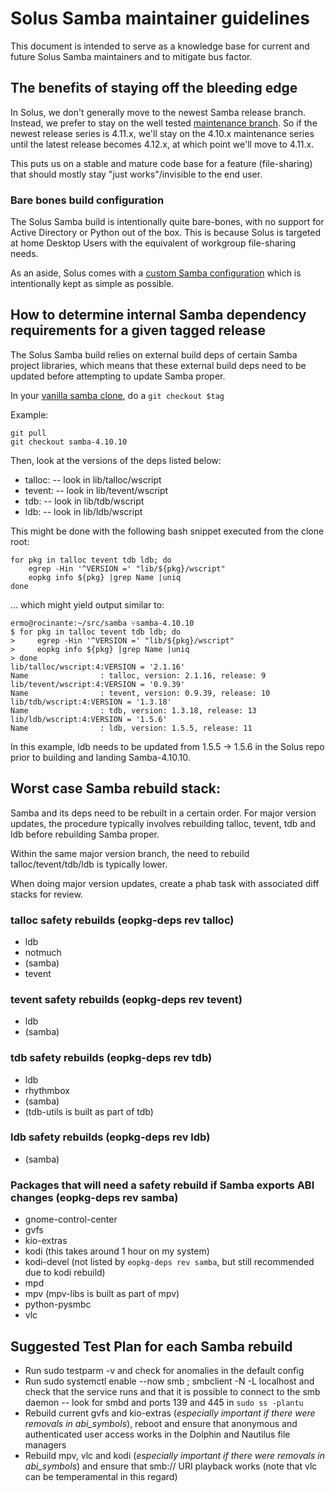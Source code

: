 # Solus Samba maintainer guidelines

This document is intended to serve as a knowledge base for current and future Solus Samba maintainers and to mitigate bus factor.

## The benefits of staying off the bleeding edge

In Solus, we don't generally move to the newest Samba release branch.  Instead, we prefer to stay on the well tested [maintenance branch](https://wiki.samba.org/index.php/Samba_Release_Planning#Samba_Release_Planning_and_Supported_Release_Lifetime).  So if the newest release series is 4.11.x, we'll stay on the 4.10.x maintenance series until the latest release becomes 4.12.x, at which point we'll move to 4.11.x.

This puts us on a stable and mature code base for a feature (file-sharing) that should mostly stay "just works"/invisible to the end user.

### Bare bones build configuration

The Solus Samba build is intentionally quite bare-bones, with no support for Active Directory or Python out of the box.  This is because Solus is targeted at home Desktop Users with the equivalent of workgroup file-sharing needs.

As an aside, Solus comes with a [custom Samba configuration](https://getsol.us/articles/software/samba/en/) which is intentionally kept as simple as possible.

## How to determine internal Samba dependency requirements for a given tagged release

The Solus Samba build relies on external build deps of certain Samba project libraries, which
means that these external build deps need to be updated before attempting to update Samba proper.

In your [vanilla samba clone](https://gitlab.com/samba-team/samba), do a `git checkout $tag`

Example:

```
git pull
git checkout samba-4.10.10
```

Then, look at the versions of the deps listed below:

- talloc:
-- look in lib/talloc/wscript
- tevent:
-- look in lib/tevent/wscript
- tdb:
-- look in lib/tdb/wscript
- ldb:
-- look in lib/ldb/wscript

This might be done with the following bash snippet executed from the clone root:

```
for pkg in talloc tevent tdb ldb; do
    egrep -Hin '^VERSION =' "lib/${pkg}/wscript"
    eopkg info ${pkg} |grep Name |uniq
done
```

... which might yield output similar to:

```
ermo@rocinante:~/src/samba ⑂samba-4.10.10
$ for pkg in talloc tevent tdb ldb; do
>     egrep -Hin '^VERSION =' "lib/${pkg}/wscript"
>     eopkg info ${pkg} |grep Name |uniq
> done
lib/talloc/wscript:4:VERSION = '2.1.16'
Name                : talloc, version: 2.1.16, release: 9
lib/tevent/wscript:4:VERSION = '0.9.39'
Name                : tevent, version: 0.9.39, release: 10
lib/tdb/wscript:4:VERSION = '1.3.18'
Name                : tdb, version: 1.3.18, release: 13
lib/ldb/wscript:4:VERSION = '1.5.6'
Name                : ldb, version: 1.5.5, release: 11

```

In this example, ldb needs to be updated from 1.5.5 -> 1.5.6 in the Solus repo prior to building and landing Samba-4.10.10.


## Worst case Samba rebuild stack:

Samba and its deps need to be rebuilt in a certain order. For major version updates, the procedure typically involves rebuilding talloc, tevent, tdb and ldb before rebuilding Samba
proper.

Within the same major version branch, the need to rebuild talloc/tevent/tdb/ldb is typically lower.

When doing major version updates, create a phab task with associated diff stacks for review.

### talloc safety rebuilds (eopkg-deps rev talloc)

- ldb
- notmuch
- (samba)
- tevent

### tevent safety rebuilds (eopkg-deps rev tevent)

- ldb
- (samba)

### tdb safety rebuilds (eopkg-deps rev tdb)

- ldb
- rhythmbox
- (samba)
- (tdb-utils is built as part of tdb)

### ldb safety rebuilds (eopkg-deps rev ldb)

- (samba)

### Packages that will need a safety rebuild if Samba exports ABI changes (eopkg-deps rev samba)

- gnome-control-center
- gvfs
- kio-extras
- kodi (this takes around 1 hour on my system)
- kodi-devel (not listed by `eopkg-deps rev samba`, but still recommended due to kodi rebuild)
- mpd
- mpv (mpv-libs is built as part of mpv)
- python-pysmbc
- vlc

## Suggested Test Plan for each Samba rebuild

- Run sudo testparm -v and check for anomalies in the default config
- Run sudo systemctl enable --now smb ; smbclient -N -L localhost and check that the service runs and that it is possible to connect to the smb daemon
-- look for smbd and ports 139 and 445 in `sudo ss -plantu`
- Rebuild current gvfs and kio-extras (*especially important if there were removals in abi_symbols*), reboot and ensure that anonymous and authenticated user access works in the Dolphin and Nautilus file managers
- Rebuild mpv, vlc and kodi (*especially important if there were removals in abi_symbols*) and ensure that smb:// URI playback works (note that vlc can be temperamental in this regard)
